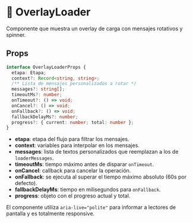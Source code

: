 # 🔄 OverlayLoader

Componente que muestra un overlay de carga con mensajes rotativos y spinner.

## Props

```typescript
interface OverlayLoaderProps {
  etapa: Etapa;
  context?: Record<string, string>;
  /** Lista de mensajes personalizados a rotar */
  messages?: string[];
  timeoutMs?: number;
  onTimeout?: () => void;
  onCancel?: () => void;
  onFallback?: () => void;
  fallbackDelayMs?: number;
  progress?: { current: number; total: number };
}
```

- **etapa**: etapa del flujo para filtrar los mensajes.
- **context**: variables para interpolar en los mensajes.
- **messages**: lista de textos personalizados que reemplazan a los de `loaderMessages`.
- **timeoutMs**: tiempo máximo antes de disparar `onTimeout`.
- **onCancel**: callback para cancelar la operación.
- **onFallback**: se ejecuta al superar el tiempo máximo absoluto (60s por defecto).
- **fallbackDelayMs**: tiempo en milisegundos para `onFallback`.
- **progress**: objeto con el progreso actual y total.

El componente utiliza `aria-live="polite"` para informar a lectores de pantalla y es totalmente responsive.
